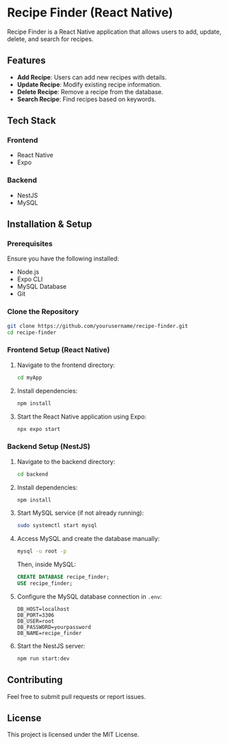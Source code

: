 # Recipe Finder (React Native)

Recipe Finder is a React Native application that allows users to add, update, delete, and search for recipes.

## Features
- **Add Recipe**: Users can add new recipes with details.
- **Update Recipe**: Modify existing recipe information.
- **Delete Recipe**: Remove a recipe from the database.
- **Search Recipe**: Find recipes based on keywords.

## Tech Stack
### **Frontend**
- React Native
- Expo

### **Backend**
- NestJS
- MySQL

## Installation & Setup
### **Prerequisites**
Ensure you have the following installed:
- Node.js
- Expo CLI
- MySQL Database
- Git

### **Clone the Repository**
```bash
git clone https://github.com/yourusername/recipe-finder.git
cd recipe-finder
```

### **Frontend Setup (React Native)**
1. Navigate to the frontend directory:
   ```sh
   cd myApp
   ```
2. Install dependencies:
   ```sh
   npm install
   ```
3. Start the React Native application using Expo:
   ```sh
   npx expo start
   ```

### **Backend Setup (NestJS)**
1. Navigate to the backend directory:
   ```sh
   cd backend
   ```
2. Install dependencies:
   ```sh
   npm install
   ```
3. Start MySQL service (if not already running):
   ```sh
   sudo systemctl start mysql
   ```
4. Access MySQL and create the database manually:
   ```sh
   mysql -u root -p
   ```
   Then, inside MySQL:
   ```sql
   CREATE DATABASE recipe_finder;
   USE recipe_finder;
   ```
5. Configure the MySQL database connection in `.env`:
   ```env
   DB_HOST=localhost
   DB_PORT=3306
   DB_USER=root
   DB_PASSWORD=yourpassword
   DB_NAME=recipe_finder
   ```
6. Start the NestJS server:
   ```sh
   npm run start:dev
   ```

## Contributing
Feel free to submit pull requests or report issues.

## License
This project is licensed under the MIT License.

